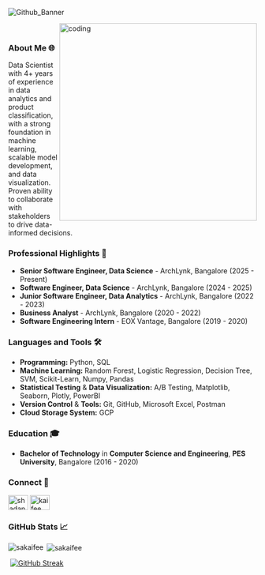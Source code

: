 ![Github_Banner](https://github.com/user-attachments/assets/398a8c4e-fb13-48df-9bae-4ebe9f56e84b)

<!-- <h1 align="center">Hey! 👋 My name is Kaifee</h1>-->

&nbsp; &nbsp; &nbsp; <img align="right" alt="coding" width="400" src="https://user-images.githubusercontent.com/74038190/212749447-bfb7e725-6987-49d9-ae85-2015e3e7cc41.gif">

### About Me 🌐
Data Scientist with 4+ years of experience in data analytics and product classification, with a strong foundation in machine learning, scalable model development, and data visualization. Proven ability to collaborate with stakeholders to drive data-informed decisions.

### Professional Highlights 🌟
- **Senior Software Engineer, Data Science** - ArchLynk, Bangalore (2025 - Present)
- **Software Engineer, Data Science** - ArchLynk, Bangalore (2024 - 2025)
- **Junior Software Engineer, Data Analytics** - ArchLynk, Bangalore (2022 - 2023)
- **Business Analyst** - ArchLynk, Bangalore (2020 - 2022)
- **Software Engineering Intern** - EOX Vantage, Bangalore (2019 - 2020)

### Languages and Tools 🛠️
- **Programming:** Python, SQL
- **Machine Learning:** Random Forest, Logistic Regression, Decision Tree, SVM, Scikit-Learn, Numpy, Pandas
- **Statistical Testing** & **Data Visualization:** A/B Testing, Matplotlib, Seaborn, Plotly, PowerBI
- **Version Control** & **Tools:** Git, GitHub, Microsoft Excel, Postman
- **Cloud Storage System:** GCP

### Education 🎓
- **Bachelor of Technology** in **Computer Science and Engineering**, **PES University**, Bangalore (2016 - 2020)

### Connect 🤝
<p align="left">
<a href="https://linkedin.com/in/shadanalamkaifee" target="blank"><img align="center" src="https://raw.githubusercontent.com/rahuldkjain/github-profile-readme-generator/master/src/images/icons/Social/linked-in-alt.svg" alt="shadanalamkaifee" height="30" width="40" /></a>
<a href="https://www.kaggle.com/kaifee/code" target="blank"><img align="center" src="https://raw.githubusercontent.com/rahuldkjain/github-profile-readme-generator/master/src/images/icons/Social/kaggle.svg" alt="kaifee" height="30" width="40" /></a>
</p>

### GitHub Stats 📈
<p><img align="left" src="https://github-readme-stats.vercel.app/api/top-langs?username=sakaifee&show_icons=true&locale=en&layout=pie" alt="sakaifee" /></p>
<p>&nbsp;<img align="center" src="https://github-readme-stats.vercel.app/api?username=sakaifee&show_icons=true&locale=en" alt="sakaifee" /></p>
<p>&nbsp;<a href="https://git.io/streak-stats"><img src="https://streak-stats.demolab.com?user=sakaifee&card_width=470" alt="GitHub Streak" /></a></p>

